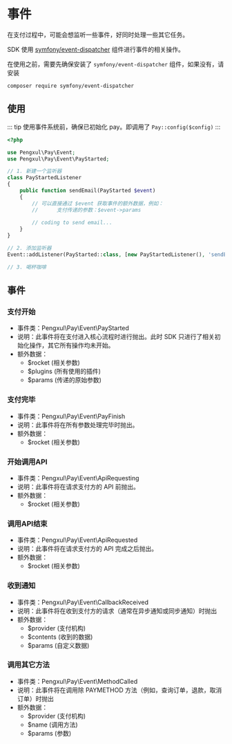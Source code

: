 # 事件

在支付过程中，可能会想监听一些事件，好同时处理一些其它任务。

SDK 使用 [symfony/event-dispatcher](https://github.com/symfony/event-dispatcher) 组件进行事件的相关操作。

在使用之前，需要先确保安装了 `symfony/event-dispatcher` 组件，如果没有，请安装

```shell
composer require symfony/event-dispatcher
```

## 使用

::: tip
使用事件系统前，确保已初始化 pay。即调用了 `Pay::config($config)`
:::

```php
<?php

use Pengxul\Pay\Event;
use Pengxul\Pay\Event\PayStarted;

// 1. 新建一个监听器
class PayStartedListener
{
    public function sendEmail(PayStarted $event)
    {
        // 可以直接通过 $event 获取事件的额外数据，例如：
        //      支付传递的参数：$event->params
        
        // coding to send email...
    }
}

// 2. 添加监听器
Event::addListener(PayStarted::class, [new PayStartedListener(), 'sendEmail']);

// 3. 喝杯咖啡
```

## 事件

### 支付开始

- 事件类：Pengxul\Pay\Event\PayStarted
- 说明：此事件将在支付进入核心流程时进行抛出。此时 SDK 只进行了相关初始化操作，其它所有操作均未开始。
- 额外数据：
    - $rocket (相关参数)
    - $plugins (所有使用的插件)
    - $params (传递的原始参数)

### 支付完毕

- 事件类：Pengxul\Pay\Event\PayFinish
- 说明：此事件将在所有参数处理完毕时抛出。
- 额外数据：
    - $rocket (相关参数)

### 开始调用API

- 事件类：Pengxul\Pay\Event\ApiRequesting
- 说明：此事件将在请求支付方的 API 前抛出。
- 额外数据：
    - $rocket (相关参数)

### 调用API结束

- 事件类：Pengxul\Pay\Event\ApiRequested
- 说明：此事件将在请求支付方的 API 完成之后抛出。
- 额外数据：
    - $rocket (相关参数)

### 收到通知

- 事件类：Pengxul\Pay\Event\CallbackReceived
- 说明：此事件将在收到支付方的请求（通常在异步通知或同步通知）时抛出
- 额外数据：
    - $provider (支付机构)
    - $contents (收到的数据)
    - $params (自定义数据)
    
### 调用其它方法

- 事件类：Pengxul\Pay\Event\MethodCalled
- 说明：此事件将在调用除 PAYMETHOD 方法（例如，查询订单，退款，取消订单）时抛出
- 额外数据：
    - $provider (支付机构)
    - $name (调用方法)
    - $params (参数)

